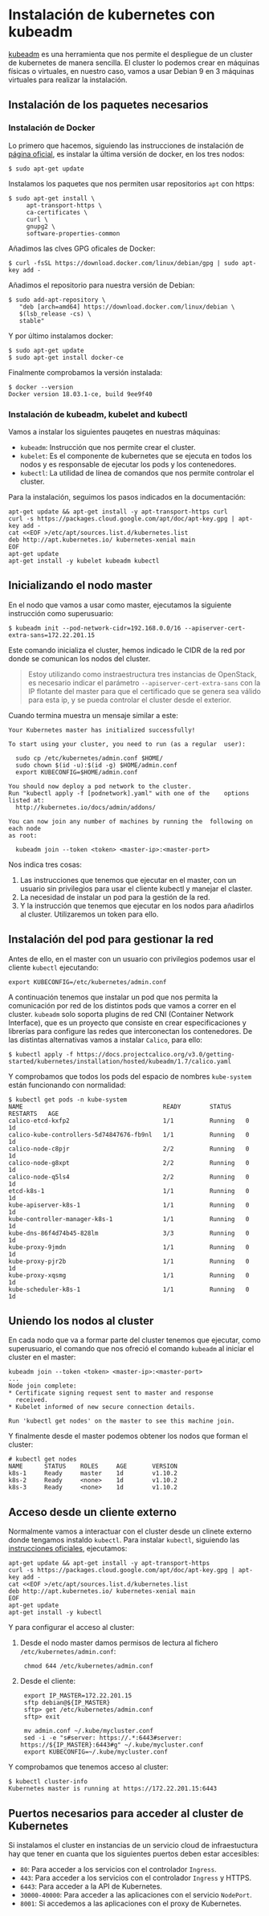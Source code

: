 # Instalación de kubernetes con kubeadm

[kubeadm](https://kubernetes.io/docs/setup/independent/create-cluster-kubeadm/) es una herramienta que nos permite el despliegue de un cluster de kubernetes de manera sencilla. El cluster lo podemos crear en máquinas físicas o virtuales, en nuestro caso, vamos a usar Debian 9 en 3 máquinas virtuales para realizar la instalación.

## Instalación de los paquetes necesarios

### Instalación de Docker

Lo primero que hacemos, siguiendo las instrucciones de instalación de [página oficial](https://docs.docker.com/install/linux/docker-ce/debian/#install-using-the-repository), es instalar la última versión de docker, en los tres nodos:

    $ sudo apt-get update

Instalamos los paquetes que nos permiten usar repositorios `apt` con https:
        
    $ sudo apt-get install \
         apt-transport-https \
         ca-certificates \
         curl \
         gnupg2 \
         software-properties-common

Añadimos las clves GPG oficales de Docker:

    $ curl -fsSL https://download.docker.com/linux/debian/gpg | sudo apt-key add -

Añadimos el repositorio para nuestra versión de Debian:

    $ sudo add-apt-repository \
       "deb [arch=amd64] https://download.docker.com/linux/debian \
       $(lsb_release -cs) \
       stable"

Y por último instalamos docker:

    $ sudo apt-get update
    $ sudo apt-get install docker-ce

Finalmente comprobamos la versión instalada:

    $ docker --version
    Docker version 18.03.1-ce, build 9ee9f40

### Instalación de kubeadm, kubelet and kubectl

Vamos a instalar los siguientes pauqetes en nuestras máquinas:

* `kubeadm`: Instrucción que nos permite crear el cluster.
* `kubelet`: Es el componente de kubernetes que se ejecuta en todos los nodos y es responsable de ejecutar los pods y los contenedores.
* `kubectl`: La utilidad de línea de comandos que nos permite controlar el cluster.

Para la instalación, seguimos los pasos indicados en la documentación:

    apt-get update && apt-get install -y apt-transport-https curl
    curl -s https://packages.cloud.google.com/apt/doc/apt-key.gpg | apt-key add -
    cat <<EOF >/etc/apt/sources.list.d/kubernetes.list
    deb http://apt.kubernetes.io/ kubernetes-xenial main
    EOF
    apt-get update
    apt-get install -y kubelet kubeadm kubectl

## Inicializando el nodo master

En el nodo que vamos a usar como master, ejecutamos la siguiente instrucción como superusuario:

    $ kubeadm init --pod-network-cidr=192.168.0.0/16 --apiserver-cert-extra-sans=172.22.201.15

Este comando inicializa el cluster, hemos indicado le CIDR de la red por donde se comunican los nodos del cluster.

> Estoy utilizando como instraestructura tres instancias de OpenStack, es necesario indicar el parámetro `--apiserver-cert-extra-sans` con la IP flotante del master para que el certificado que se genera sea válido para esta ip, y se pueda controlar el cluster desde el exterior.

Cuando termina muestra un mensaje similar a este:

    Your Kubernetes master has initialized successfully!	

    To start using your cluster, you need to run (as a regular  user):

      sudo cp /etc/kubernetes/admin.conf $HOME/
      sudo chown $(id -u):$(id -g) $HOME/admin.conf
      export KUBECONFIG=$HOME/admin.conf

    You should now deploy a pod network to the cluster.
    Run "kubectl apply -f [podnetwork].yaml" with one of the    options listed at:
      http://kubernetes.io/docs/admin/addons/

    You can now join any number of machines by running the  following on each node
    as root:	

      kubeadm join --token <token> <master-ip>:<master-port>

Nos indica tres cosas:

1. Las instrucciones que tenemos que ejecutar en el    master, con un usuario sin privilegios para usar el    cliente kubectl y manejar el claster.
2. La necesidad de instalar un pod para la gestión de la   red.
3. Y la instrucción que tenemos que ejecutar en los nodos para añadirlos al cluster. Utilizaremos un token para ello.

## Instalación del pod para gestionar la red

Antes de ello, en el master con un usuario con privilegios podemos usar el cliente `kubectl` ejecutando:

    export KUBECONFIG=/etc/kubernetes/admin.conf

A continuación tenemos que instalar un pod que nos permita la comunicación por red de los distintos pods que vamos a correr en el cluster. `kubeadm` solo soporta plugins de red CNI (Container Network Interface), que es un proyecto que consiste en crear especificaciones y librerías para configure las redes que interconectan los contenedores. De las distintas alternativas vamos a instalar `Calico`, para ello:

    $ kubectl apply -f https://docs.projectcalico.org/v3.0/getting-started/kubernetes/installation/hosted/kubeadm/1.7/calico.yaml

Y comprobamos que todos los pods del espacio de nombres `kube-system` están funcionando con normalidad:

    $ kubectl get pods -n kube-system
    NAME                                       READY        STATUS    RESTARTS   AGE
    calico-etcd-kxfp2                          1/1          Running   0          1d
    calico-kube-controllers-5d74847676-fb9nl   1/1          Running   0          1d
    calico-node-c8pjr                          2/2          Running   0          1d
    calico-node-g8xpt                          2/2          Running   0          1d
    calico-node-q5ls4                          2/2          Running   0          1d
    etcd-k8s-1                                 1/1          Running   0          1d
    kube-apiserver-k8s-1                       1/1          Running   0          1d
    kube-controller-manager-k8s-1              1/1          Running   0          1d
    kube-dns-86f4d74b45-828lm                  3/3          Running   0          1d
    kube-proxy-9jmdn                           1/1          Running   0          1d
    kube-proxy-pjr2b                           1/1          Running   0          1d
    kube-proxy-xqsmg                           1/1          Running   0          1d
    kube-scheduler-k8s-1                       1/1          Running   0          1d

## Uniendo los nodos al cluster

En cada nodo que va a formar parte del cluster tenemos que ejecutar, como superusuario, el comando que nos ofreció el comando `kubeadm` al iniciar el cluster en el master:

    kubeadm join --token <token> <master-ip>:<master-port>
    ...
    Node join complete:
    * Certificate signing request sent to master and response
      received.
    * Kubelet informed of new secure connection details.	

    Run 'kubectl get nodes' on the master to see this machine join.

Y finalmente desde el master podemos obtener los nodos que forman el cluster:

    # kubectl get nodes
    NAME      STATUS    ROLES     AGE       VERSION
    k8s-1     Ready     master    1d        v1.10.2
    k8s-2     Ready     <none>    1d        v1.10.2
    k8s-3     Ready     <none>    1d        v1.10.2

## Acceso desde un cliente externo

Normalmente vamos a interactuar con el cluster desde un clinete externo donde tengamos instaldo `kubectl`. Para instalar `kubectl`, siguiendo las [instrucciones oficiales](https://kubernetes.io/docs/tasks/tools/install-kubectl/#install-kubectl-binary-via-native-package-management), ejecutamos:

    apt-get update && apt-get install -y apt-transport-https
    curl -s https://packages.cloud.google.com/apt/doc/apt-key.gpg | apt-key add -
    cat <<EOF >/etc/apt/sources.list.d/kubernetes.list
    deb http://apt.kubernetes.io/ kubernetes-xenial main
    EOF
    apt-get update
    apt-get install -y kubectl

Y para configurar el acceso al cluster:

1. Desde el nodo master damos permisos de lectura al fichero `/etc/kubernetes/admin.conf`:

        chmod 644 /etc/kubernetes/admin.conf

2. Desde el cliente:

        export IP_MASTER=172.22.201.15
        sftp debian@${IP_MASTER}
        sftp> get /etc/kubernetes/admin.conf
        sftp> exit

        mv admin.conf ~/.kube/mycluster.conf
        sed -i -e "s#server: https://.*:6443#server: https://${IP_MASTER}:6443#g" ~/.kube/mycluster.conf
        export KUBECONFIG=~/.kube/mycluster.conf

Y comprobamos que tenemos acceso al cluster:

    $ kubectl cluster-info
    Kubernetes master is running at https://172.22.201.15:6443

## Puertos necesarios para acceder al cluster de Kubernetes

Si instalamos el cluster en instancias de un servicio cloud de infraestuctura hay que tener en cuanta que los siguientes puertos deben estar accesibles:

* `80`: Para acceder a los servicios con el controlador `Ingress`.
* `443`: Para acceder a los servicios con el controlador `Ingress` y HTTPS.
* `6443`: Para acceder a la API de Kubernetes.
* `30000-40000`: Para acceder a las aplicaciones con el servicio `NodePort`.
* `8001`: Si accedemos a las aplicaciones con el proxy de Kubernetes.